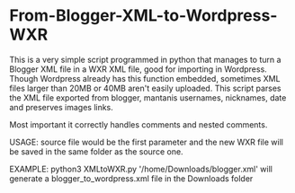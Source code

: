 # From-Blogger-XML-to-Wordpress-WXR
This is a very simple script programmed in python that manages to turn a Blogger XML file in a WXR XML file, good for importing in Wordpress. Though Wordpress already has this function embedded, sometimes XML files larger than 20MB or 40MB aren't easily uploaded. This script parses the XML file exported from blogger, mantanis usernames, nicknames, date and preserves images links.

Most important it correctly handles comments and nested comments.

USAGE: source file would be the first parameter and the new WXR file will be saved in the same folder as the source one.

EXAMPLE: python3 XMLtoWXR.py '/home/Downloads/blogger.xml' 
will generate a blogger_to_wordpress.xml file in the Downloads folder
